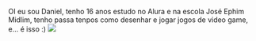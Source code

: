 OI eu sou Daniel, tenho 16 anos estudo no Alura e na escola José Ephim Midlim, tenho passa tenpos como desenhar e jogar jogos de video game, e... é isso :)
![](https://media1.tenor.com/m/QN1eIYuxQFQAAAAd/ruzarugif-palmeiras.gif)
